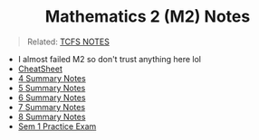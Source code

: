 <h1 align="center"><b> Mathematics 2 (M2) Notes </b></h1>

> Related: [TCFS NOTES](/tcfs-notes/README.md)

* I almost failed M2 so don't trust anything here lol
* [CheatSheet](m2-cheatsheet.pdf)
* [4 Summary Notes](m2-4-summary-notes.pdf)
* [5 Summary Notes](m2-5-summary-notes.pdf)
* [6 Summary Notes](m2-6-summary-notes.pdf)
* [7 Summary Notes](m2-7-summary-notes.pdf)
* [8 Summary Notes](m2-8-summary-notes.pdf)
* [Sem 1 Practice Exam](m2-sem1-practice-exam.pdf)